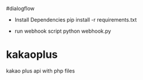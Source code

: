 #dialogflow

- Install Dependencies
pip install -r requirements.txt

- run webhook script
python webhook.py


# kakaoplus
kakao plus api with php files
